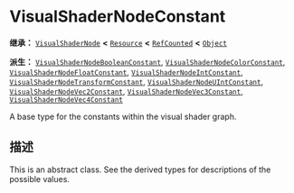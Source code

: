 <!-- ⚠ 请勿编辑本文件 ⚠ -->
<!-- 本文档使用脚本从 WeDot 引擎源码仓库生成。 -->
<!-- 生成脚本：https://github.com/WeDot-Engine/WeDot/tree/master/doc/tools/make_md.py； -->
<!-- 原文件：https://github.com/WeDot-Engine/WeDot/tree/master/doc/classes/VisualShaderNodeConstant.xml。 -->

<div id="_class_visualshadernodeconstant"></div>

# VisualShaderNodeConstant

**继承：** [`VisualShaderNode`](class_visualshadernode.md) **<** [`Resource`](class_resource.md) **<** [`RefCounted`](class_refcounted.md) **<** [`Object`](class_object.md)

**派生：** [`VisualShaderNodeBooleanConstant`](class_visualshadernodebooleanconstant.md), [`VisualShaderNodeColorConstant`](class_visualshadernodecolorconstant.md), [`VisualShaderNodeFloatConstant`](class_visualshadernodefloatconstant.md), [`VisualShaderNodeIntConstant`](class_visualshadernodeintconstant.md), [`VisualShaderNodeTransformConstant`](class_visualshadernodetransformconstant.md), [`VisualShaderNodeUIntConstant`](class_visualshadernodeuintconstant.md), [`VisualShaderNodeVec2Constant`](class_visualshadernodevec2constant.md), [`VisualShaderNodeVec3Constant`](class_visualshadernodevec3constant.md), [`VisualShaderNodeVec4Constant`](class_visualshadernodevec4constant.md)

A base type for the constants within the visual shader graph.

## 描述

This is an abstract class. See the derived types for descriptions of the possible values.

[^virtual]: 本方法通常需要用户覆盖才能生效。
[^const]: 本方法无副作用，不会修改该实例的任何成员变量。
[^vararg]: 本方法除了能接受在此处描述的参数外，还能够继续接受任意数量的参数。
[^constructor]: 本方法用于构造某个类型。
[^static]: 调用本方法无需实例，可直接使用类名进行调用。
[^operator]: 本方法描述的是使用本类型作为左操作数的有效运算符。
[^bitfield]: 这个值是由下列位标志构成位掩码的整数。
[^void]: 无返回值。
